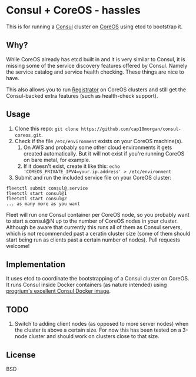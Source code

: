 # Consul + CoreOS - hassles

This is for running a [Consul](http://consul.io/) cluster on [CoreOS](http://coreos.com) using etcd to bootstrap it.

## Why?

While CoreOS already has etcd built in and it is very similar to Consul, it is missing some of the service discovery features offered by Consul. Namely the service catalog and service health checking. These things are nice to have.

This also allows you to run [Registrator](https://github.com/progrium/registrator) on CoreOS clusters and still get the Consul-backed extra features (such as health-check support).

## Usage

1. Clone this repo: `git clone https://github.com/cap10morgan/consul-coreos.git`.
1. Check if the file `/etc/environment` exists on your CoreOS machine(s).
    1. On AWS and probably some other cloud environments it gets created automatically. But it will not exist if you're running CoreOS on bare metal, for example.
    1. If it doesn't exist, create it like this: `echo 'COREOS_PRIVATE_IPV4=your.ip.address' > /etc/environment`
1. Submit and run the included service file on your CoreOS cluster:

```
fleetctl submit consul@.service
fleetctl start consul@1
fleetctl start consul@2
... as many more as you want
```

Fleet will run one Consul container per CoreOS node, so you probably want to start a consul@N up to the number of CoreOS nodes in your cluster. Although be aware that currently this runs all of them as Consul servers, which is not recommended past a ceratin cluster size (some of them should start being run as clients past a certain number of nodes). Pull requests welcome!

## Implementation

It uses etcd to coordinate the bootstrapping of a Consul cluster on CoreOS. It runs Consul inside Docker containers (as nature intended) using [progrium's excellent Consul Docker image](https://github.com/progrium/docker-consul).

## TODO

1. Switch to adding client nodes (as opposed to more server nodes) when the cluster is above a certain size. For now this has been tested on a 3-node cluster and should work on clusters close to that size.

## License

BSD
